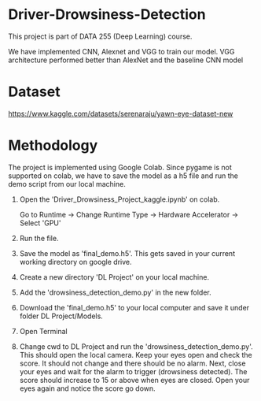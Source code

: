 # Driver-Drowsiness-Detection

This project is part of DATA 255 (Deep Learning) course.

We have implemented CNN, Alexnet and VGG to train our model.
VGG architecture performed better than AlexNet and the baseline CNN model


# Dataset

https://www.kaggle.com/datasets/serenaraju/yawn-eye-dataset-new


# Methodology

The project is implemented using Google Colab. Since pygame is not supported on colab, we have to save the model as a h5 file and run the demo script from our local machine.


1. Open the 'Driver_Drowsiness_Project_kaggle.ipynb' on colab.

   Go to Runtime -> Change Runtime Type -> Hardware Accelerator -> Select 'GPU'

2. Run the file.

3. Save the model as 'final_demo.h5'. This gets saved in your current working directory on google drive.

4. Create a new directory 'DL Project' on your local machine.

5. Add the 'drowsiness_detection_demo.py' in the new folder.

5. Download the 'final_demo.h5' to your local computer and save it under folder DL Project/Models.

6. Open Terminal

7. Change cwd to DL Project and run the 'drowsiness_detection_demo.py'. This should open the local camera. Keep your eyes open and check the score. It should not change and there should be no alarm. Next, close your eyes and wait for the alarm to trigger (drowsiness detected). The score should increase to 15 or above when eyes are closed. Open your eyes again and notice the score go down.
